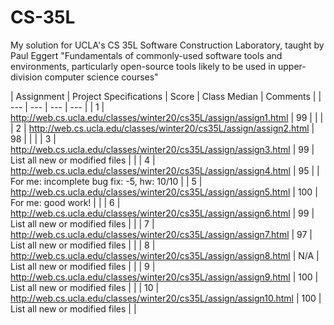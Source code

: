 # CS-35L
My solution for UCLA's CS 35L Software Construction Laboratory, taught by Paul Eggert 
"Fundamentals of commonly-used software tools and environments, particularly open-source tools likely to be used in upper-division computer science courses"

| Assignment | Project Specifications | Score | Class Median | Comments |
| --- | --- | --- | --- |
| 1 | http://web.cs.ucla.edu/classes/winter20/cs35L/assign/assign1.html | 99 | | |
| 2 | http://web.cs.ucla.edu/classes/winter20/cs35L/assign/assign2.html | 98 | | |
| 3 | http://web.cs.ucla.edu/classes/winter20/cs35L/assign/assign3.html | 99 | List all new or modified files | |
| 4 | http://web.cs.ucla.edu/classes/winter20/cs35L/assign/assign4.html | 95 | | For me: incomplete bug fix: -5, hw: 10/10 |
| 5 | http://web.cs.ucla.edu/classes/winter20/cs35L/assign/assign5.html | 100 |  For me: good work! | |
| 6 | http://web.cs.ucla.edu/classes/winter20/cs35L/assign/assign6.html | 99 | List all new or modified files | |
| 7 | http://web.cs.ucla.edu/classes/winter20/cs35L/assign/assign7.html | 97 | List all new or modified files | |
| 8 | http://web.cs.ucla.edu/classes/winter20/cs35L/assign/assign8.html | N/A | List all new or modified files | |
| 9 | http://web.cs.ucla.edu/classes/winter20/cs35L/assign/assign9.html | 100 | List all new or modified files | |
| 10 | http://web.cs.ucla.edu/classes/winter20/cs35L/assign/assign10.html | 100 | List all new or modified files | |
